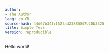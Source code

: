 ```yaml
---
author:
- The Author
lang: en-GB
source-hash: 44d67b34fc152fad23885847b20b3325
title: Simple Test
version: reproducible
---
```


Hello world!
